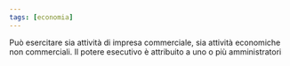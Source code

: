 ```yaml
---
tags: [economia]
---
```

Può esercitare sia attività di impresa commerciale, sia attività economiche non commerciali.
Il potere esecutivo è attribuito a uno o più amministratori